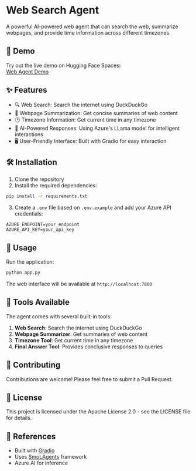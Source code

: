 <!--
---
title: Web Agent
emoji: 🌐
colorFrom: blue
colorTo: yellow
sdk: gradio
sdk_version: 5.23.1
app_file: app.py
pinned: false
tags:
- smolagents
- agent
- smolagent
---
-->

# Web Search Agent

A powerful AI-powered web agent that can search the web, summarize webpages, and provide time information across different timezones.

## 🚀 Demo

Try out the live demo on Hugging Face Spaces:  
[Web Agent Demo](https://huggingface.co/spaces/naoufalcb/web_agent)

## ✨ Features

- 🔍 Web Search: Search the internet using DuckDuckGo
- 📝 Webpage Summarization: Get concise summaries of web content
- 🕒 Timezone Information: Get current time in any timezone
- 🤖 AI-Powered Responses: Using Azure's LLama model for intelligent interactions
- 🖥️ User-Friendly Interface: Built with Gradio for easy interaction

## 🛠️ Installation

1. Clone the repository
2. Install the required dependencies:
```bash
pip install -r requirements.txt
```

3. Create a `.env` file based on `.env.example` and add your Azure API credentials:
```env
AZURE_ENDPOINT=your_endpoint
AZURE_API_KEY=your_api_key
```

## 🚦 Usage

Run the application:
```bash
python app.py
```

The web interface will be available at `http://localhost:7860`

## 🔧 Tools Available

The agent comes with several built-in tools:

1. **Web Search**: Search the internet using DuckDuckGo
2. **Webpage Summarizer**: Get summaries of web content
3. **Timezone Tool**: Get current time in any timezone
4. **Final Answer Tool**: Provides conclusive responses to queries

## 🤝 Contributing

Contributions are welcome! Please feel free to submit a Pull Request.

## 📝 License

This project is licensed under the Apache License 2.0 - see the LICENSE file for details.

## 🔗 References

- Built with [Gradio](https://gradio.app/)
- Uses [SmoLAgents](https://github.com/huggingface/smol-ai-agents) framework
- Azure AI for inference
